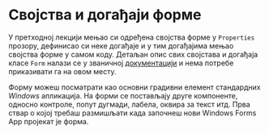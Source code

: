 # Својства и догађаји форме

У претходној лекцији мењао си одређена својства форме у `Properties` прозору,
дефинисао си неке догађаје и у тим догађајима мењао својства форме у самом
коду. Детаљан опис свих својстава и догађаја класе `Form` налази се у званичној
[документацији](https://learn.microsoft.com/en-us/dotnet/api/system.windows.forms.form?view=netframework-4.8) и нема потребе приказивати га на овом месту.

Форму можеш посматрати као основни градивни елемент стандардних *Windows*
апликација. На форми се постављају друге компоненте, односно контроле, попут
дугмади, лабела, оквира за текст итд. Прва ствар о којој требаш размишљати када
започнеш нови Windows Forms App пројекат је форма.
